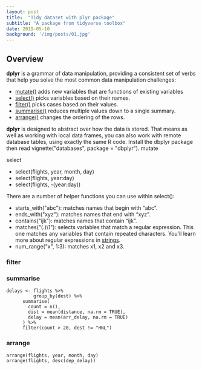 ```yaml
---
layout: post
title:  "Tidy dataset with plyr package"
subtitle: "A package from tidyverse toolbox"
date: 2019-05-10  
background: '/img/posts/01.jpg'
---
```



## Overview

**dplyr** is a grammar of data manipulation, providing a consistent set of verbs that help you solve the most common data manipulation challenges:
- [mutate()](https://dplyr.tidyverse.org/reference/mutate.html) adds new variables that are functions of existing variables
- [select()](https://dplyr.tidyverse.org/reference/select.html) picks variables based on their names.
- [filter()](https://dplyr.tidyverse.org/reference/filter.html) picks cases based on their values.
- [summarise()](https://dplyr.tidyverse.org/reference/summarise.html) reduces multiple values down to a single summary.
- [arrange()](https://dplyr.tidyverse.org/reference/arrange.html) changes the ordering of the rows.

**dplyr** is designed to abstract over how the data is stored. That means as well as working with local data frames, you can also work with remote database tables, using exactly the same R code. Install the dbplyr package then read vignette("databases", package = "dbplyr").
mutate

select
- select(flights, year, month, day)
- select(flights, year:day)
- select(flights, -(year:day))

There are a number of helper functions you can use within select():
- starts_with("abc"): matches names that begin with “abc”.
- ends_with("xyz"): matches names that end with “xyz”.
- contains("ijk"): matches names that contain “ijk”.
- matches("(.)\\1"): selects variables that match a regular expression. This one matches any variables that contain repeated characters. You’ll learn more about regular expressions in [strings](https://r4ds.had.co.nz/strings.html#strings).
- num_range("x", 1:3): matches x1, x2 and x3.

### filter
### summarise
```
delays <- flights %>% 
          group_by(dest) %>% 
	  summarise(
	    count = n(),
	    dist = mean(distance, na.rm = TRUE),
	    delay = mean(arr_delay, na.rm = TRUE)
	  ) %>% 
	  filter(count > 20, dest != "HNL")
```
### arrange

```
arrange(flights, year, month, day)
arrange(flights, desc(dep_delay))
```
